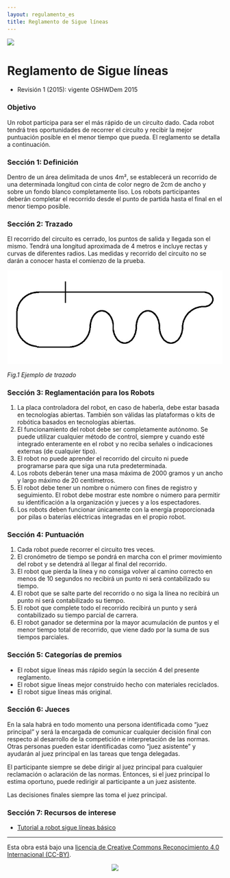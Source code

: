 ```yaml
---
layout: regulamento_es
title: Reglamento de Sigue líneas
---
```

[<img src="https://upload.wikimedia.org/wikipedia/commons/thumb/6/64/Flag_of_Galicia.svg/300px-Flag_of_Galicia.svg.png" width="50">](seguelinhas_gl)

# Reglamento de Sigue líneas

  - Revisión 1 (2015): vigente OSHWDem 2015

### Objetivo

Un robot participa para ser el más rápido de un circuíto dado. Cada robot tendrá tres oportunidades de recorrer el circuíto y recibir la mejor puntuación posible en el menor tiempo que pueda.
El reglamento se detalla a continuación.

### Sección 1: Definición

Dentro de un área delimitada de unos 4m², se establecerá un recorrido de una determinada longitud con cinta de color negro de 2cm de ancho y sobre un fondo blanco completamente liso. Los robots participantes deberán completar el recorrido desde el punto de partida hasta el final en el menor tiempo posible.

### Sección 2: Trazado

El recorrido del circuito es cerrado, los puntos de salida y llegada son el mismo. Tendrá una longitud aproximada de 4 metros e incluye rectas y curvas de diferentes radios.
Las medidas y recorrido del circuito no se darán a conocer hasta el comienzo de la prueba.

![Imaxe do labirinto](img/linefollower_track.jpg)

*Fig.1 Ejemplo de trazado*

### Sección 3: Reglamentación para los Robots

1. La placa controladora del robot, en caso de haberla, debe estar basada en tecnologías abiertas. También son válidas las plataformas o kits de robótica basados en tecnologías abiertas.
2. El funcionamiento del robot debe ser completamente autónomo. Se puede utilizar cualquier método de control, siempre y cuando esté integrado enteramente en el robot y no reciba señales o indicaciones externas (de cualquier tipo).
3. El robot no puede aprender el recorrido del circuito ni puede programarse para que siga una ruta predeterminada.
4. Los robots deberán tener una masa máxima de 2000 gramos y un ancho y largo máximo de 20 centímetros.
5. El robot debe tener un nombre o número con fines de registro y seguimiento. El robot debe mostrar este nombre o número para permitir su identificación a la organización y jueces y a los espectadores.
6. Los robots deben funcionar únicamente con la energía proporcionada por pilas o
baterías eléctricas integradas en el propio robot.
 
### Sección 4: Puntuación

1. Cada robot puede recorrer el circuito tres veces.
2. El cronómetro de tiempo se pondrá en marcha con el primer movimiento del robot y se detendrá al llegar al final del recorrido.
3. El robot que pierda la línea y no consiga volver al camino correcto en menos de 10 segundos no recibirá un punto ni será contabilizado su tiempo.
4. El robot que se salte parte del recorrido o no siga la línea no recibirá un punto ni será contabilizado su tiempo.
5. El robot que complete todo el recorrido recibirá un punto y será contabilizado su tiempo parcial de carrera.
6. El robot ganador se determina por la mayor acumulación de puntos y el menor tiempo total de recorrido, que viene dado por la suma de sus tiempos parciales.
 
### Sección 5: Categorías de premios

* El robot sigue líneas más rápido según la sección 4 del presente reglamento.
* El robot sigue líneas mejor construido hecho con materiales reciclados.
* El robot sigue líneas más original.
 
### Sección 6: Jueces

En la sala habrá en todo momento una persona identificada como “juez principal” y será la encargada de comunicar cualquier decisión final con respecto al desarrollo de la competición e interpretación de las normas. Otras personas pueden estar identificadas como “juez asistente” y ayudarán al juez principal en las tareas que tenga delegadas.

El participante siempre se debe dirigir al juez principal para cualquier reclamación o aclaración de las normas. Entonces, si el juez principal lo estima oportuno, puede redirigir al participante a un juez asistente.

Las decisiones finales siempre las toma el juez principal.

### Sección 7: Recursos de interese

  * [Tutorial a robot sigue líneas básico](http://todohacker.com/tutoriales/tutorial-robot-siguelineas)

----

Esta obra está bajo una [licencia de Creative Commons Reconocimiento 4.0 Internacional (CC-BY)](http://creativecommons.org/licenses/by/4.0/).
<p align="center">
<img src="https://i.creativecommons.org/l/by/4.0/88x31.png">
</p>
